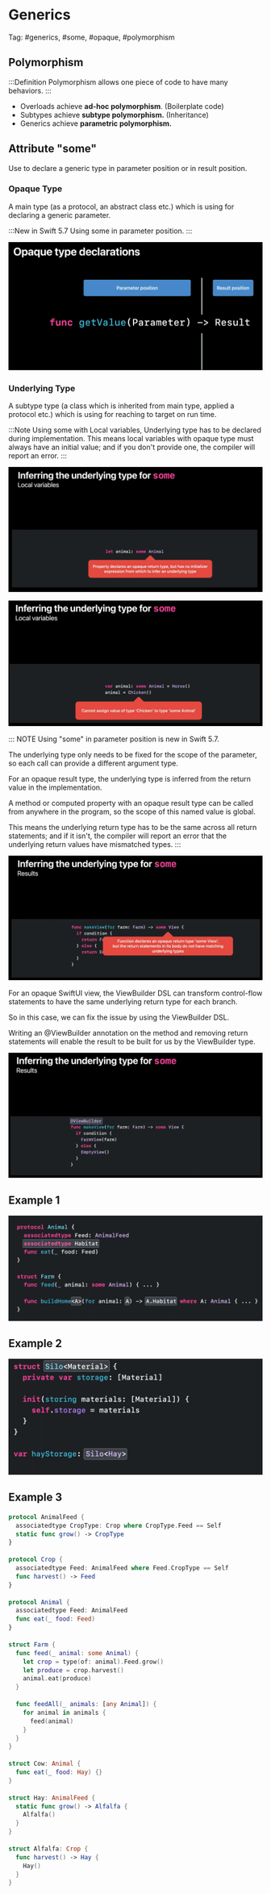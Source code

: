 # Generics

Tag: #generics, #some, #opaque, #polymorphism

## Polymorphism

:::Definition
Polymorphism allows one piece of code to have many behaviors.
:::

- Overloads achieve **ad-hoc polymorphism**. (Boilerplate code)
- Subtypes achieve **subtype polymorphism.** (Inheritance)
- Generics achieve **parametric polymorphism.**


## Attribute "some"

Use to declare a generic type in parameter position or in result position.


### Opaque Type

A main type (as a protocol, an abstract class etc.) which is using for declaring a generic parameter.

:::New in Swift 5.7
Using some in parameter position.
:::

![](images/Pasted%20image%2020220627152354.png)

### Underlying Type

A subtype type (a class which is inherited from main type, applied a protocol etc.) which is using for reaching to target on run time.

:::Note
Using some with Local variables, Underlying type has to be declared during implementation. This means local variables with opaque type must always have an initial value; and if you don't provide one, the compiler will report an error.
:::

![](images/Pasted%20image%2020220627153807.png)

![](images/Pasted%20image%2020220627153429.png)

::: NOTE
Using "some" in parameter position is new in Swift 5.7.

The underlying type only needs to be fixed for the scope of the parameter, so each call can provide a different argument type.

For an opaque result type, the underlying type is inferred from the return value in the implementation.

A method or computed property with an opaque result type can be called from anywhere in the program, so the scope of this named value is global.

This means the underlying return type has to be the same across all return statements; and if it isn't, the compiler will report an error that the underlying return values have mismatched types.
:::

![](images/Pasted%20image%2020220627154210.png)

For an opaque SwiftUI view, the ViewBuilder DSL can transform control-flow statements to have the same underlying return type for each branch.

So in this case, we can fix the issue by using the ViewBuilder DSL.

Writing an @ViewBuilder annotation on the method and removing return statements will enable the result to be built for us by the ViewBuilder type.

![](images/Pasted%20image%2020220627154308.png)

## Example 1

![](images/Pasted%20image%2020220627155305.png)

## Example 2

![](images/Pasted%20image%2020220627155409.png)

## Example 3

```swift
protocol AnimalFeed {
  associatedtype CropType: Crop where CropType.Feed == Self
  static func grow() -> CropType
}

protocol Crop {
  associatedtype Feed: AnimalFeed where Feed.CropType == Self
  func harvest() -> Feed
}

protocol Animal {
  associatedtype Feed: AnimalFeed
  func eat(_ food: Feed)
}

struct Farm {
  func feed(_ animal: some Animal) {
    let crop = type(of: animal).Feed.grow()
    let produce = crop.harvest()
    animal.eat(produce)
  }

  func feedAll(_ animals: [any Animal]) {
    for animal in animals {
      feed(animal)
    }
  }
}

struct Cow: Animal {
  func eat(_ food: Hay) {}
}

struct Hay: AnimalFeed {
  static func grow() -> Alfalfa {
    Alfalfa()
  }
}

struct Alfalfa: Crop {
  func harvest() -> Hay {
    Hay()
  }
}
```